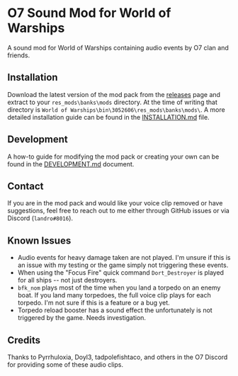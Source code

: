 # O7 Sound Mod for World of Warships

A sound mod for World of Warships containing audio events by O7 clan and friends.

## Installation

Download the latest version of the mod pack from the [releases](https://github.com/landaire/O7/releases) page and extract to your `res_mods\banks\mods` directory. At the time of writing that directory is `World of Warships\bin\3052606\res_mods\banks\mods\`. A more detailed installation guide can be found in the [INSTALLATION.md](docs/INSTALLATION.md) file.

## Development

A how-to guide for modifying the mod pack or creating your own can be found in the [DEVELOPMENT.md](docs/DEVELOPMENT.md) document.

## Contact

If you are in the mod pack and would like your voice clip removed or have suggestions, feel free to reach out to me either through GitHub issues or via Discord (`landro#8016`).

## Known Issues

- Audio events for heavy damage taken are not played. I'm unsure if this is an issue with my testing or the game simply not triggering these events.
- When using the "Focus Fire" quick command `Dort_Destroyer` is played for all ships -- not just destroyers.
- `bfk_nom` plays most of the time when you land a torpedo on an enemy boat. If you land many torpedoes, the full voice clip plays for each torpedo. I'm not sure if this is a feature or a bug yet.
- Torpedo reload booster has a sound effect the unfortunately is not triggered by the game. Needs investigation.

## Credits

Thanks to Pyrrhuloxia, Doyl3, tadpolefishtaco, and others in the O7 Discord for providing some of these audio clips.